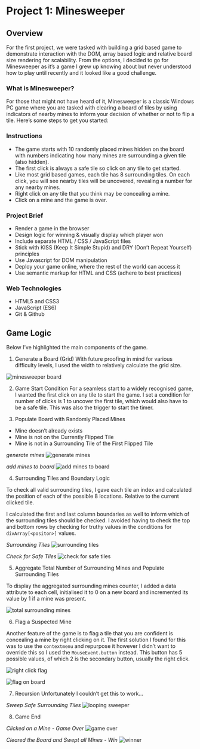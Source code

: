 # Project 1: Minesweeper

## Overview
For the first project, we were tasked with building a grid based game to demonstrate interaction with the DOM, array based logic and relative board size rendering for scalability. From the options, I decided to go for Minesweeper as it’s a game I grew up knowing about but never understood how to play until recently and it looked like a good challenge.

### What is Minesweeper?
For those that might not have heard of it, Minesweeper is a classic Windows PC game where you are tasked with clearing a board of tiles by using indicators of nearby mines to inform your decision of whether or not to flip a tile. Here’s some steps to get you started:

### Instructions
* The game starts with 10 randomly placed mines hidden on the board with numbers indicating how many mines are surrounding a given tile (also hidden).  
* The first click is always a safe tile so click on any tile to get started.
* Like most grid based games, each tile has 8 surrounding tiles. On each click, you will see nearby tiles will be uncovered, revealing a number for any nearby mines.
* Right click on any tile that you think may be concealing a mine. 
* Click on a mine and the game is over.

### Project Brief
* Render a game in the browser
* Design logic for winning & visually display which player won
* Include separate HTML / CSS / JavaScript files
* Stick with KISS (Keep It Simple Stupid) and DRY (Don’t Repeat Yourself) principles
* Use Javascript for DOM manipulation
* Deploy your game online, where the rest of the world can access it
* Use semantic markup for HTML and CSS (adhere to best practices)

### Web Technologies 
* HTML5 and CSS3
* JavaScript (ES6)
* Git & Github

## Game Logic
Below I’ve highlighted the main components of the game.

1. Generate a Board (Grid)
With future proofing in mind for various difficulty levels, I used the width to relatively calculate the grid size. 

![minesweeper board](https://github.com/AbuBakr-S/project-1/blob/main/assets/Screenshot%202021-06-29%20at%2023.47.59.png)


2. Game Start Condition
For a seamless start to a widely recognised game, I wanted the first click on any tile to start the game. 	I set a condition for number of clicks is 1 to uncover the first tile, which would also have to be a safe tile. This was also the trigger to start the timer. 

3. Populate Board with Randomly Placed Mines
* Mine doesn’t already exists
* Mine is not on the Currently Flipped Tile
* Mine is not in a Surrounding Tile of the First Flipped Tile
 
*generate mines*
![generate mines](https://github.com/AbuBakr-S/project-1/blob/main/assets/Screenshot%202021-06-29%20at%2019.06.28.png)

*add mines to board*
![add mines to board](https://github.com/AbuBakr-S/project-1/blob/main/assets/Screenshot%202021-06-29%20at%2019.05.28.png)

4. Surrounding Tiles and Boundary Logic

To check all valid surrounding tiles, I gave each tile an index and calculated the  position of each of the possible 8 locations. Relative to the current clicked tile.

I calculated the first and last column boundaries as well to inform which of the surrounding tiles should be checked. I avoided having to check the top and bottom rows by checking for truthy values in the conditions for `divArray[<positon>]` values. 

*Surrounding Tiles*
![surrounding tiles](https://github.com/AbuBakr-S/project-1/blob/main/assets/Screenshot%202021-06-29%20at%2019.02.42.png)

*Check for Safe Tiles*
![check for safe tiles](https://github.com/AbuBakr-S/project-1/blob/main/assets/Screenshot%202021-06-29%20at%2023.25.44.png)


5. Aggregate Total Number of Surrounding Mines and Populate Surrounding Tiles

To display the aggregated surrounding mines counter, I added a data attribute to each cell, initialised it to 0 on a new board and incremented its value by 1 if a mine was present.

![total surrounding mines](https://github.com/AbuBakr-S/project-1/blob/main/assets/Screenshot%202021-06-29%20at%2019.10.20.png)

6. Flag a Suspected Mine

Another feature of the game is to flag a tile that you are confident is concealing a mine by right clicking on it. The first solution I found for this was to use the `contextmenu` and repurpose it however I didn’t want to override this so I used the `MouseEvent.button` instead.  This button has 5 possible values, of which 2 is the secondary button, usually the right click. 

![right click flag](https://github.com/AbuBakr-S/project-1/blob/main/assets/Screenshot%202021-06-29%20at%2023.36.09.png)

![flag on board](https://github.com/AbuBakr-S/project-1/blob/main/assets/Screenshot%202021-06-29%20at%2023.49.52.png)


7. Recursion
Unfortunately I couldn’t get this to work…

*Sweep Safe Surrounding Tiles*
![looping sweeper](https://github.com/AbuBakr-S/project-1/blob/main/assets/Screenshot%202021-06-29%20at%2023.29.11.png)

8. Game End

*Clicked on a Mine - Game Over*
![game over](https://github.com/AbuBakr-S/project-1/blob/main/assets/Screenshot%202021-06-29%20at%2023.54.07.png)

*Cleared the Board and Swept all Mines - Win*
![winner](https://github.com/AbuBakr-S/project-1/blob/main/assets/Screenshot%202021-06-29%20at%2023.54.48.png)
